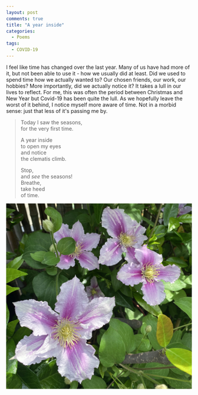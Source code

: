 ```yaml
---
layout: post
comments: true
title: "A year inside"
categories:
  - Poems
tags:
  - COVID-19
---
```

I feel like time has changed over the last year. Many of us have had more of it, but not been able to use it - how we usually did at least. Did we used to spend time how we actually wanted to? Our chosen friends, our work, our hobbies? More importantly, did we actually notice it? It takes a lull in our lives to reflect. For me, this was often the period between Christmas and New Year but Covid-19 has been quite the lull. As we hopefully leave the worst of it behind, I notice myself more aware of time. Not in a morbid sense: just that less of it's passing me by.



> Today I saw the seasons,  
> for the very first time. 
>
> A year inside  
> to open my eyes  
> and notice  
> the clematis climb. 
>
> Stop,  
> and *see* the seasons!  
> Breathe,  
> take heed  
> of time.



![](/images/IMG_0195.jpg)

